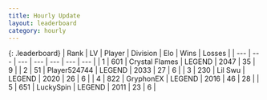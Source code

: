```yaml
---
title: Hourly Update
layout: leaderboard
category: hourly
---
```


{: .leaderboard}
| Rank | LV | Player | Division | Elo | Wins | Losses |
| --- | --- | --- | --- | --- | --- | --- |
| <span data-change="0">1</span> | 601 | <span title="ID: 163201">Crystal Flames</span> | LEGEND | <span data-change="0">2047</span> | <span data-change="0">35</span> | <span data-change="0">9</span> |
| <span data-change="0">2</span> | 51 | <span title="ID: 524744">Player524744</span> | LEGEND | <span data-change="0">2033</span> | <span data-change="0">27</span> | <span data-change="0">6</span> |
| <span data-change="0">3</span> | 230 | <span title="ID: 468342">Lil Swu</span> | LEGEND | <span data-change="0">2020</span> | <span data-change="0">26</span> | <span data-change="0">6</span> |
| <span data-change="0">4</span> | 822 | <span title="ID: 315148">GryphonEX</span> | LEGEND | <span data-change="0">2016</span> | <span data-change="0">46</span> | <span data-change="0">28</span> |
| <span data-change="0">5</span> | 651 | <span title="ID: 498412">LuckySpin</span> | LEGEND | <span data-change="0">2011</span> | <span data-change="0">23</span> | <span data-change="0">6</span> |